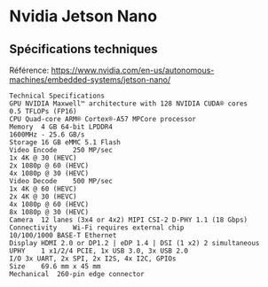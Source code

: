 # Nvidia Jetson Nano

## Spécifications techniques
Référence: <https://www.nvidia.com/en-us/autonomous-machines/embedded-systems/jetson-nano/>

```
Technical Specifications
GPU	NVIDIA Maxwell™ architecture with 128 NVIDIA CUDA® cores
0.5 TFLOPs (FP16)
CPU	Quad-core ARM® Cortex®-A57 MPCore processor
Memory	4 GB 64-bit LPDDR4
1600MHz - 25.6 GB/s
Storage	16 GB eMMC 5.1 Flash
Video Encode	250 MP/sec
1x 4K @ 30 (HEVC)
2x 1080p @ 60 (HEVC)
4x 1080p @ 30 (HEVC)
Video Decode	500 MP/sec
1x 4K @ 60 (HEVC)
2x 4K @ 30 (HEVC)
4x 1080p @ 60 (HEVC)
8x 1080p @ 30 (HEVC)
Camera	12 lanes (3x4 or 4x2) MIPI CSI-2 D-PHY 1.1 (18 Gbps)
Connectivity	Wi-Fi requires external chip
10/100/1000 BASE-T Ethernet
Display	HDMI 2.0 or DP1.2 | eDP 1.4 | DSI (1 x2) 2 simultaneous
UPHY	1 x1/2/4 PCIE, 1x USB 3.0, 3x USB 2.0
I/O	3x UART, 2x SPI, 2x I2S, 4x I2C, GPIOs
Size	69.6 mm x 45 mm
Mechanical	260-pin edge connector
```
